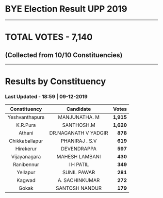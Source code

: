 # BYE Election Result UPP 2019

---
# TOTAL VOTES - 7,140 
## (Collected from 10/10 Constituencies) 


---
# Results by Constituency 

### Last Updated - 18:59 | 09-12-2019 


| Constituency |     Candidate      |  Votes  |
|:------------:|:------------------:|--------:|
|Yeshvanthapura|   MANJUNATHA.  M   |**1,915**|
|   K.R.Pura   |     SANTHOSH.M     |**1,620**|
|    Athani    |DR.NAGANATH V YADGIR|  **878**|
|Chikkaballapur|   PHANIRAJ . S.V   |  **619**|
|  Hirekerur   |    DEVENDRAPPA     |  **597**|
| Vijayanagara |   MAHESH LAMBANI   |  **430**|
|  Ranibennur  |     I H PATIL      |  **349**|
|   Yellapur   |    SUNIL PAWAR     |  **281**|
|    Kagwad    |   A. SACHINKUMAR   |  **272**|
|    Gokak     |   SANTOSH NANDUR   |  **179**|


<script async src='https://www.googletagmanager.com/gtag/js?id=UA-138371535-2'></script><script> window.dataLayer = window.dataLayer || []; function gtag(){dataLayer.push(arguments);} gtag('js', new Date()); gtag('config', 'UA-138371535-2'); </script>
